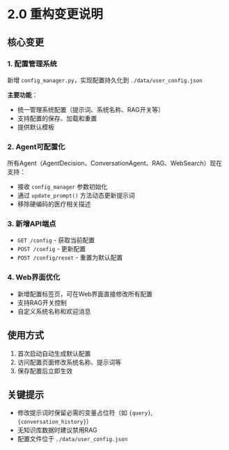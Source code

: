 # 2.0 重构变更说明

## 核心变更

### 1. 配置管理系统
新增 `config_manager.py`，实现配置持久化到 `./data/user_config.json`

**主要功能**：
- 统一管理系统配置（提示词、系统名称、RAG开关等）
- 支持配置的保存、加载和重置
- 提供默认模板

### 2. Agent可配置化
所有Agent（AgentDecision、ConversationAgent、RAG、WebSearch）现在支持：
- 接收 `config_manager` 参数初始化
- 通过 `update_prompt()` 方法动态更新提示词
- 移除硬编码的医疗相关描述

### 3. 新增API端点
- `GET /config` - 获取当前配置
- `POST /config` - 更新配置
- `POST /config/reset` - 重置为默认配置

### 4. Web界面优化
- 新增配置标签页，可在Web界面直接修改所有配置
- 支持RAG开关控制
- 自定义系统名称和欢迎消息

## 使用方式

1. 首次启动自动生成默认配置
2. 访问配置页面修改系统名称、提示词等
3. 保存配置后立即生效

## 关键提示

- 修改提示词时保留必需的变量占位符（如 `{query}`, `{conversation_history}`）
- 无知识库数据时建议禁用RAG
- 配置文件位于 `./data/user_config.json`

